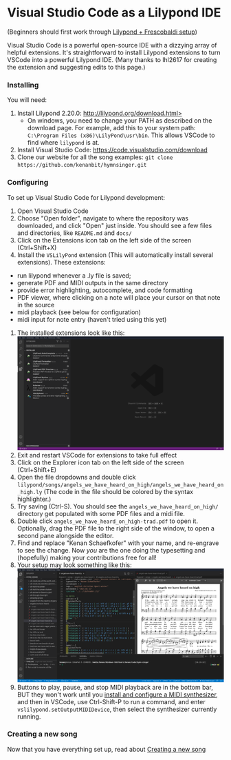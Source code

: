---
---

# Visual Studio Code as a Lilypond IDE

(Beginners should first work through [Lilypond + Frescobaldi setup](contributing))

Visual Studio Code is a powerful open-source IDE with a dizzying array of helpful extensions. It's straightforward to install Lilypond extensions to turn VSCode into a powerful Lilypond IDE. (Many thanks to lhl2617 for creating the extension and suggesting edits to this page.)


### Installing

You will need:
1. Install Lilypond 2.20.0: http://lilypond.org/download.html>
    - On windows, you need to change your PATH as described on the download page. For example, add this to your system path: `C:\Program Files (x86)\LilyPond\usr\bin`. This allows VSCode to find where `lilypond` is at.
1. Install Visual Studio Code: <https://code.visualstudio.com/download>
1. Clone our website for all the song examples: `git clone https://github.com/kenanbit/hymnsinger.git`

### Configuring

To set up Visual Studio Code for Lilypond development:
1. Open Visual Studio Code
1. Choose "Open folder", navigate to where the repository was downloaded, and click "Open" just inside. You should see a few files and directories, like `README.md` and `docs/`
1. Click on the Extensions icon tab on the left side of the screen (Ctrl+Shift+X)
1. Install the `VSLilyPond` extension (This will automatically install several extensions). These extensions:
  - run lilypond whenever a .ly file is saved;
  - generate PDF and MIDI outputs in the same directory
  - provide error highlighting, autocomplete, and code formatting
  - PDF viewer, where clicking on a note will place your cursor on that note in the source
  - midi playback (see below for configuration)
  - midi input for note entry (haven't tried using this yet)
1. The installed extensions look like this:
![VSCode Extensions screenshot](assets/img/vscode-extensions.png)
1. Exit and restart VSCode for extensions to take full effect
1. Click on the Explorer icon tab on the left side of the screen (Ctrl+Shift+E)
1. Open the file dropdowns and double click `lilypond/songs/angels_we_have_heard_on_high/angels_we_have_heard_on_high.ly` (The code in the file should be colored by the syntax highlighter.)
1. Try saving (Ctrl-S). You should see the `angels_we_have_heard_on_high/` directory get populated with some PDF files and a midi file.
1. Double click `angels_we_have_heard_on_high-trad.pdf` to open it. Optionally, drag the PDF file to the right side of the window, to open a second pane alongside the editor.
1. Find and replace "Kenan Schaefkofer" with your name, and re-engrave to see the change. Now _you_ are the one doing the typesetting and (hopefully) making your contributions free for all!
1. Your setup may look something like this:
![VSCode Workflow screenshot](assets/img/vscode-full.png)
1. Buttons to play, pause, and stop MIDI playback are in the bottom bar, BUT they won't work until you [install and configure a MIDI synthesizer](contributing#audio-playback), and then in VSCode, use Ctrl-Shift-P to run a command, and enter `vslilypond.setOutputMIDIDevice`, then select the synthesizer currently running.

### Creating a new song

Now that you have everything set up, read about [Creating a new song](how-to-new-song)